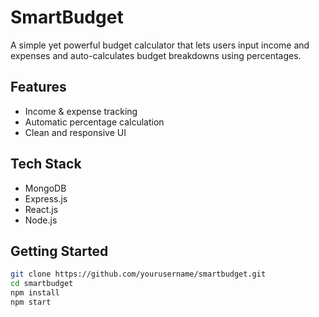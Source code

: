 # SmartBudget

A simple yet powerful budget calculator that lets users input income and expenses and auto-calculates budget breakdowns using percentages.

## Features
- Income & expense tracking
- Automatic percentage calculation
- Clean and responsive UI

## Tech Stack
- MongoDB
- Express.js
- React.js
- Node.js

## Getting Started

```bash
git clone https://github.com/yourusername/smartbudget.git
cd smartbudget
npm install
npm start
